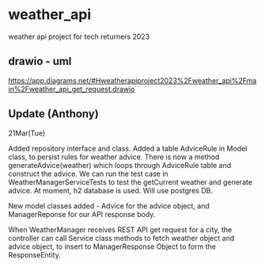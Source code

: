 # weather_api
weather api project for tech returners 2023
## drawio - uml
https://app.diagrams.net/#Hweatherapiproject2023%2Fweather_api%2Fmain%2Fweather_api_get_request.drawio

## Update (Anthony)
21Mar(Tue)

Added repository interface and class. Added a table AdviceRule in Model class, to persist rules for weather advice.
There is now a method generateAdvice(weather) which loops through AdviceRule table and construct the advice.
We can run the test case in WeatherManagerServiceTests to test the getCurrent weather and generate advice. At moment, h2 database is used. Will use postgres DB.

New model classes added - Advice for the advice object, and ManagerReponse for our API response body.

When WeatherManager receives REST API get request for a city, the controller can call Service class methods to fetch weather object and advice object, to insert to ManagerResponse Object to form the ResponseEntity.
